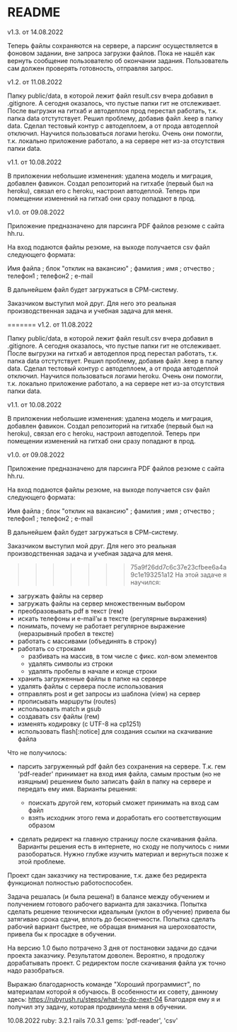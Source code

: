 # README

v1.3. от 14.08.2022

Теперь файлы сохраняются на сервере, а парсинг осуществляется в фоновом задании, вне запроса загрузки файлов. Пока не нашёл как вернуть 
сообщение пользователю об окончании задания. Пользователь сам должен проверять готовность, отправляя запрос.

v1.2. от 11.08.2022

Папку public/data, в которой лежит файл result.csv вчера добавил в .gitignore. А сегодня оказалось, что пустые папки гит не отслеживает.
После выгрузки на гитхаб и автодеплоя прод перестал работать, т.к. папка data отстутствует. Решил проблему, добавив файл .keep в папку data.
Сделал тестовый контур с автодеплоем, а от прода автодеплой отключил. Научился пользоваться логами heroku. Очень они помогли, т.к. локально
приложение работало, а на сервере нет из-за отсутствия папки data.

v1.1. от 10.08.2022

В приложении небольшие изменения: удалена модель и миграция, добавлен фавикон. Создал репозиторий на гитхабе (первый был на heroku), связал его с heroku, настроил автодеплой. Теперь при помещении изменений на гитхаб они сразу попадают в прод.

v1.0. от 09.08.2022

Приложение предназначено для парсинга PDF файлов резюме с сайта hh.ru.

На вход подаются файлы резюме, на выходе получается csv файл следующего формата:

Имя файла ; блок "отклик на вакансию" ; фамилия ; имя ; отчество ; телефон1 ; телефон2 ; e-mail

В дальнейшем файл будет загружаться в СРМ-систему.

Заказчиком выступил мой друг. Для него это реальная производственная задача и учебная задача для меня.

=======
v1.2. от 11.08.2022

Папку public/data, в которой лежит файл result.csv вчера добавил в .gitignore. А сегодня оказалось, что пустые папки гит не отслеживает.
После выгрузки на гитхаб и автодеплоя прод перестал работать, т.к. папка data отстутствует. Решил проблему, добавив файл .keep в папку data.
Сделал тестовый контур с автодеплоем, а от прода автодеплой отключил. Научился пользоваться логами heroku. Очень они помогли, т.к. локально
приложение работало, а на сервере нет из-за отсутствия папки data.

v1.1. от 10.08.2022

В приложении небольшие изменения: удалена модель и миграция, добавлен фавикон. Создал репозиторий на гитхабе (первый был на heroku), связал его с heroku, настроил автодеплой. Теперь при помещении изменений на гитхаб они сразу попадают в прод.

v1.0. от 09.08.2022

Приложение предназначено для парсинга PDF файлов резюме с сайта hh.ru.

На вход подаются файлы резюме, на выходе получается csv файл следующего формата:

Имя файла ; блок "отклик на вакансию" ; фамилия ; имя ; отчество ; телефон1 ; телефон2 ; e-mail

В дальнейшем файл будет загружаться в СРМ-систему.

Заказчиком выступил мой друг. Для него это реальная производственная задача и учебная задача для меня.

>>>>>>> 75a9f26dd7c6c37e23cfbee6a4a9c1e193251a12
На этой задаче я научился:
* загружать файлы на сервер
* загружать файлы на сервер множественным выбором
* преобразовывать pdf в текст (гем)
* искать телефоны и e-mail'ы в тексте (регулярные выражения)
* понимать, почему не работает регулярное выражение (неразрывный пробел в тексте)
* работать с массивами (объединять в строку)
* работать со строками 
  * разбивать на  массив, в том числе с фикс. кол-вом элементов
  * удалять символы из строки
  * удалять пробелы в начале и конце строки
* хранить загруженные файлы в папке на сервере
* удалять файлы с сервера после использования
* отправлять post и get запросы из шаблона (view) на сервер
* прописывать маршруты (routes)
* использовать match и gsub
* создавать csv файлы (гем)
* изменять кодировку (с UTF-8 на cp1251)
* использовать flash[:notice] для создания ссылки на скачивание файла

Что не получилось:
* парсить загруженный pdf файл без сохранения на сервере. Т.к. гем 'pdf-reader' принимает на вход имя файла,
самым простым (но не изящным) решением было записать файл в папку на сервере и передать ему имя. 
Варианты решения:
  * поискать другой гем, который сможет принимать на вход сам файл
  * взять исходник этого гема и доработать его соответствующим образом

* сделать редирект на главную страницу после скачивания файла. Варианты решения есть в интернете, но сходу
не получилось с ними разобораться. Нужно глубже изучить материал и вернуться позже к этой проблеме.

Проект сдан заказчику на тестирование, т.к. даже без редиректа функционал полностью работоспособен.

Задача решалась (и была решена!) в балансе между обучением и получением готового рабочего варианта для заказчика.
Попытка сделать решение технически идеальным (уклон в обучение) привела бы затягиваю срока сдачи, вплоть до бесконечности.
Попытка сделать рабочий вариант быстрее, не обращая внимания на шероховатости, привела бы к просадке в обучении.

На версию 1.0 было потрачено 3 дня от постановки задачи до сдачи проекта заказчику. Результатом доволен.
Вероятно, я продолжу дорабатывать проект. С редиректом после скачивания файла уж точно надо разобраться.

Выражаю благодарность команде "Хороший программист", по материалам которой я обучаюсь. В особенности их совету, данному здесь:
https://rubyrush.ru/steps/what-to-do-next-04
Благодаря ему я и получил эту задачу, которая продвинула меня в обучении.

10.08.2022
ruby: 3.2.1
rails 7.0.3.1
gems: 'pdf-reader', 'csv'
